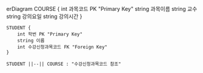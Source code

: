 erDiagram
    COURSE {
        int 과목코드 PK "Primary Key"
        string 과목이름
        string 교수
        string 강의요일
        string 강의시간
    }

    STUDENT {
        int 학번 PK "Primary Key"
        string 이름
        int 수강신청과목코드 FK "Foreign Key"
    }

    STUDENT ||--|| COURSE : "수강신청과목코드 참조"
